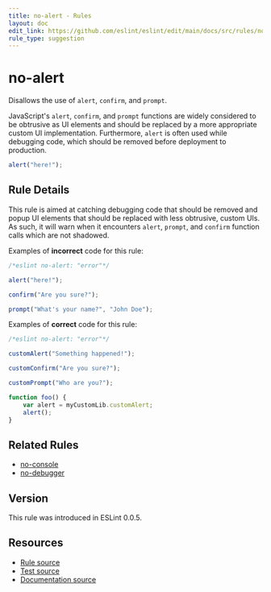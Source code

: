 ```yaml
---
title: no-alert - Rules
layout: doc
edit_link: https://github.com/eslint/eslint/edit/main/docs/src/rules/no-alert.md
rule_type: suggestion
---
```

<!-- Note: No pull requests accepted for this file. See README.md in the root directory for details. -->

# no-alert

Disallows the use of `alert`, `confirm`, and `prompt`.

JavaScript's `alert`, `confirm`, and `prompt` functions are widely considered to be obtrusive as UI elements and should be replaced by a more appropriate custom UI implementation. Furthermore, `alert` is often used while debugging code, which should be removed before deployment to production.

```js
alert("here!");
```

## Rule Details

This rule is aimed at catching debugging code that should be removed and popup UI elements that should be replaced with less obtrusive, custom UIs. As such, it will warn when it encounters `alert`, `prompt`, and `confirm` function calls which are not shadowed.

Examples of **incorrect** code for this rule:

```js
/*eslint no-alert: "error"*/

alert("here!");

confirm("Are you sure?");

prompt("What's your name?", "John Doe");
```

Examples of **correct** code for this rule:

```js
/*eslint no-alert: "error"*/

customAlert("Something happened!");

customConfirm("Are you sure?");

customPrompt("Who are you?");

function foo() {
    var alert = myCustomLib.customAlert;
    alert();
}
```

## Related Rules

* [no-console](no-console)
* [no-debugger](no-debugger)

## Version

This rule was introduced in ESLint 0.0.5.

## Resources

* [Rule source](https://github.com/eslint/eslint/tree/HEAD/lib/rules/no-alert.js)
* [Test source](https://github.com/eslint/eslint/tree/HEAD/tests/lib/rules/no-alert.js)
* [Documentation source](https://github.com/eslint/eslint/tree/HEAD/docs/src/rules/no-alert.md)

